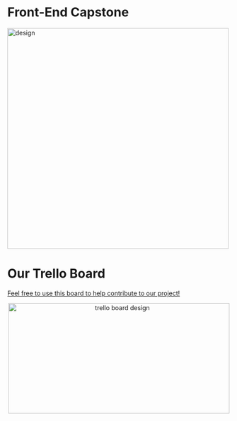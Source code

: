 # Front-End Capstone

<img alt='design' src='https://i.imgur.com/ZCQzb0F.png' width=500 height=500>

# Our Trello Board
<a href="https://trello.com/b/noG7SRCF/fec-hyuga-clan">Feel free to use this board to help contribute to our project!</a>
<div style="text-align:center"><img alt='trello board design' src='https://imgur.com/Fpwue8m.png' width=500 height=250></div>

